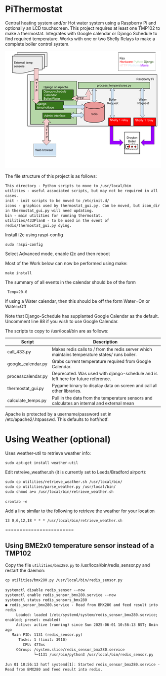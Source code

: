 PiThermostat
============


Central heating system and/or Hot water system using a Raspberry Pi and optionally an LCD touchscreen. This project requires at least one TMP102 to make a thermostat. Integrates with Google calendar or Django Schedule to find required temperature. Works with one or two Shelly Relays to make a complete boiler control system.

![](icons/pi_therm_process.png)

The file structure of this project is as follows:
     
    This directory - Python scripts to move to /usr/local/bin
    utilities - useful associated scripts, but may not be required in all cases.
    init - init scripts to be moved to /etc/init.d/
    icons - graphics used by thermostat_gui.py. Can be moved, but icon_dir in thermostat_gui.py will need updating.
    bin - main utilities for running thermostat.
    utilities/433PlanB - to be used in the event of redis/thermostat_gui.py dying.

Install i2c using raspi-config
 
    sudo raspi-config

Select Advanced mode, enable i2c and then reboot

Most of the Work below can now be performed using make:

    make install

The summary of all events in the calendar should be of the form 

     Temp=20.0

If using a Water calendar, then this should be off the form Water=On or Water=Off

Note that Django-Schedule has supplanted Google Calendar as the default. Uncomment line 88 if you wish to use Google Calendar.

The scripts to copy to /usr/local/bin are as follows:

| Script | Description |
| ------------- | ------------- |
| call_433.py | Makes redis calls to / from the redis server which maintains temperature states/ runs boiler. |
| google_calendar.py | Grabs current temperature required from Google Calendar. |
| processcalendar.py | Deprecated. Was used with django-schedule and is left here for future reference. |
| thermostat_gui.py | Pygame binary to display data on screen and call all other libraries. |
| calculate_temps.py | Pull in the data from the temperature sensors and calculates an internal and external mean |


Apache is protected by a username/password set in /etc/apache2/.htpasswd. This defaults to hotf/hotf.


Using Weather (optional)
========================

Uses weather-util to retrieve weather info:

    sudo apt-get install weather-util

Edit retreive_weather.sh (it is currently set to Leeds/Bradford airport):

    sudo cp utilities/retrieve_weather.sh /usr/local/bin/
    sudo cp utilities/parse_weather.py /usr/local/bin/
    sudo chmod a+x /usr/local/bin/retrieve_weather.sh

    crontab -e
Add a line similar to the following to retrieve the weather for your location

    13 0,6,12,18 * * * /usr/local/bin/retrieve_weather.sh
========================

## Using BME2x0 temperature sensor instead of a TMP102

Copy the file ```utilities/bmx280.py``` to /usr/local/bin/redis_sensor.py  and restart the daemon:
```
cp utilities/bmx280.py /usr/local/bin/redis_sensor.py

systemctl disable redis_sensor --now
systemctl enable redis_sensor_bmx280.service --now
systemctl status redis_sensors_bmx280
● redis_sensor_bmx280.service - Read from BMX280 and feed result into redis
     Loaded: loaded (/etc/systemd/system/redis_sensor_bmx280.service; enabled; preset: enabled)
     Active: active (running) since Sun 2025-06-01 10:56:13 BST; 8min ago
   Main PID: 1131 (redis_sensor.py)
      Tasks: 1 (limit: 3910)
        CPU: 477ms
     CGroup: /system.slice/redis_sensor_bmx280.service
             └─1131 /usr/bin/python3 /usr/local/bin/redis_sensor.py

Jun 01 10:56:13 hotf systemd[1]: Started redis_sensor_bmx280.service - Read from BMX280 and feed result into redis.
```

